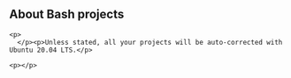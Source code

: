 <div>
    <h2>
      About <span class="text-primary">Bash</span> projects
    </h2>

    <p>
      </p><p>Unless stated, all your projects will be auto-corrected with Ubuntu 20.04 LTS.</p>

    <p></p>
  </div>
